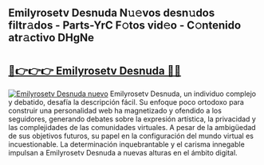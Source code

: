 ## Emilyrosetv Desnuda N𝚞𝚎vos desn𝚞dos filtr𝚊dos - Parts-YrC F𝚘tos vid𝚎o - C𝚘ntenido atr𝚊ctivo DHgNe

# <h2><a href="http://mb82g4s.tromn.icu/?c=Emilyrosetv+Desnuda">🔗👉👉👉 Emilyrosetv Desnuda 🔗🔗</a></h2>

[![Emilyrosetv Desnuda nuevo](https://i.imgur.com/pEAQMta.gif)](http://mb82g4s.tromn.icu/?c=Emilyrosetv+Desnuda)
Emilyrosetv Desnuda, un individuo complejo y debatido, desafía la descripción fácil. Su enfoque poco ortodoxo para construir una personalidad web ha magnetizado y ofendido a los seguidores, generando debates sobre la expresión artística, la privacidad y las complejidades de las comunidades virtuales. A pesar de la ambigüedad de sus objetivos futuros, su papel en la configuración del mundo virtual es incuestionable. La determinación inquebrantable y el carisma innegable impulsan a Emilyrosetv Desnuda a nuevas alturas en el ámbito digital.
